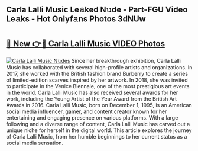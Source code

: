 ## Carla Lalli Music Le𝚊ked N𝚞de - Part-FGU Video Le𝚊ks - Hot Onlyf𝚊ns Photos 3dNUw

# <h2><a href="http://ab38694.deff.icu/?id=Carla+Lalli+Music">🔗 New 👉🔴 Carla Lalli Music VIDEO Photos</a></h2>

[![Carla Lalli Music N𝚞des](https://i.imgur.com/rIISA9y.gif)](http://ab38694.deff.icu/?id=Carla+Lalli+Music)
Since her breakthrough exhibition, Carla Lalli Music has collaborated with several high-profile artists and organizations. In 2017, she worked with the British fashion brand Burberry to create a series of limited-edition scarves inspired by her artwork. In 2018, she was invited to participate in the Venice Biennale, one of the most prestigious art events in the world. Carla Lalli Music has also received several awards for her work, including the Young Artist of the Year Award from the British Art Awards in 2016. Carla Lalli Music, born on December 1, 1995, is an American social media influencer, gamer, and content creator known for her entertaining and engaging presence on various platforms. With a large following and a diverse range of content, Carla Lalli Music has carved out a unique niche for herself in the digital world. This article explores the journey of Carla Lalli Music, from her humble beginnings to her current status as a social media sensation.
